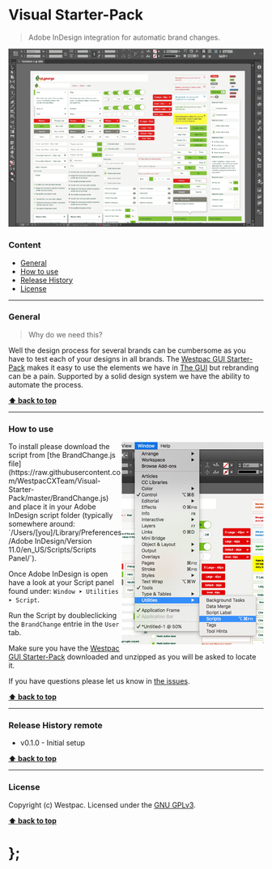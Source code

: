 Visual Starter-Pack
===================

> Adobe InDesign integration for automatic brand changes.

![Workflow showing what the script does](./assets/screencast.gif)

### Content

* [General](#general)
* [How to use](#how-to-use)
* [Release History](#release-history)
* [License](#license)


----------------------------------------------------------------------------------------------------------------------------------------------------------------


### General

> Why do we need this?

Well the design process for several brands can be cumbersome as you have to test each of your designs in all brands. The
[Westpac GUI Starter-Pack](https://gel.westpacgroup.com.au/downloads/visual-design/gui-starter-pack.zip) makes it easy to use the elements we have in
[The GUI](https://gel.westpacgroup.com.au/GUI/) but rebranding can be a pain. Supported by a solid design system we have the ability to automate the process.

**[⬆ back to top](#content)**


----------------------------------------------------------------------------------------------------------------------------------------------------------------


### How to use

<img src="./assets/panel.jpg" alt="Screenshot of Adobe InDesign and where to find the script panel" align="right">
To install please download the script from [the BrandChange.js file](https://raw.githubusercontent.com/WestpacCXTeam/Visual-Starter-Pack/master/BrandChange.js)
and place it in your
Adobe InDesign script folder (typically somewhere around: `/Users/[you]/Library/Preferences/Adobe InDesign/Version 11.0/en_US/Scripts/Scripts Panel/`).

Once Adobe InDesign is open have a look at your Script panel found under: `Window ➤ Utilities ➤ Script`.

Run the Script by doubleclicking the `BrandChange` entrie in the `User` tab.

Make sure you have the [Westpac GUI Starter-Pack](https://gel.westpacgroup.com.au/downloads/visual-design/gui-starter-pack.zip) downloaded and unzipped as you
will be asked to locate it.

If you have questions please let us know in [the issues](https://github.com/WestpacCXTeam/Visual-Starter-Pack/issues).

**[⬆ back to top](#content)**


----------------------------------------------------------------------------------------------------------------------------------------------------------------


### Release History remote

* v0.1.0 - Initial setup

**[⬆ back to top](#content)**


----------------------------------------------------------------------------------------------------------------------------------------------------------------


### License

Copyright (c) Westpac. Licensed under the [GNU GPLv3](https://raw.githubusercontent.com/WestpacCXTeam/Visual-Starter-Pack/master/LICENSE).

**[⬆ back to top](#content)**

# };